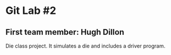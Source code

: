 # Git Lab #2
## First team member: Hugh Dillon

Die class project. It simulates a die and includes a driver program.